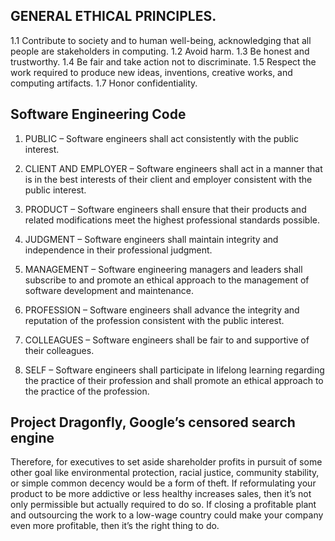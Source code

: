 ## GENERAL ETHICAL PRINCIPLES.
1.1 Contribute to society and to human well-being, acknowledging that all people are stakeholders in computing.
1.2 Avoid harm.
1.3 Be honest and trustworthy.
1.4 Be fair and take action not to discriminate.
1.5 Respect the work required to produce new ideas, inventions, creative works, and computing artifacts.
1.7 Honor confidentiality.
## Software Engineering Code
1. PUBLIC – Software engineers shall act consistently with the public interest.

2. CLIENT AND EMPLOYER – Software engineers shall act in a manner that is in the best interests of their client and employer consistent with the public interest.

3. PRODUCT – Software engineers shall ensure that their products and related modifications meet the highest professional standards possible.

4. JUDGMENT – Software engineers shall maintain integrity and independence in their professional judgment.

5. MANAGEMENT – Software engineering managers and leaders shall subscribe to and promote an ethical approach to the management of software development and maintenance.

6. PROFESSION – Software engineers shall advance the integrity and reputation of the profession consistent with the public interest.

7. COLLEAGUES – Software engineers shall be fair to and supportive of their colleagues.

8. SELF – Software engineers shall participate in lifelong learning regarding the practice of their profession and shall promote an ethical approach to the practice of the profession.

## Project Dragonfly, Google’s censored search engine
Therefore, for executives to set aside shareholder profits in pursuit of some other goal like environmental protection, racial justice, community stability, or simple common decency would be a form of theft. If reformulating your product to be more addictive or less healthy increases sales, then it’s not only permissible but actually required to do so. If closing a profitable plant and outsourcing the work to a low-wage country could make your company even more profitable, then it’s the right thing to do.
